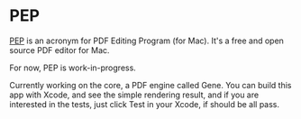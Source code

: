 # PEP

[PEP](https://macpep.org/) is an acronym for PDF Editing Program (for Mac). It's a free and open source PDF editor for Mac.

For now, PEP is work-in-progress.

Currently working on the core, a PDF engine called Gene. You can build this app with Xcode, and see the simple rendering result, and if you are interested in 
the tests, just click Test in your Xcode, if should be all pass.

